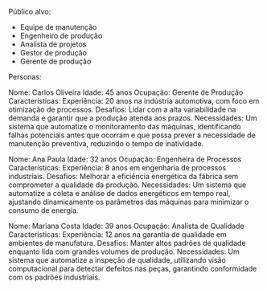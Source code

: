 Público alvo:

- Equipe de manutenção 
- Engenheiro de produção
- Analista de projetos
- Gestor de produção
- Gerente de produção

Personas:

Nome: Carlos Oliveira
Idade: 45 anos
Ocupação: Gerente de Produção
Características:
Experiência: 20 anos na indústria automotiva, com foco em otimização de processos.
Desafios: Lidar com a alta variabilidade na demanda e garantir que a produção atenda aos prazos.
Necessidades: Um sistema que automatize o monitoramento das máquinas, identificando falhas potenciais antes que ocorram e que possa prever a necessidade de manutenção preventiva, reduzindo o tempo de inatividade.


Nome: Ana Paula
Idade: 32 anos
Ocupação: Engenheira de Processos
Características:
Experiência: 8 anos em engenharia de processos industriais.
Desafios: Melhorar a eficiência energética da fábrica sem comprometer a qualidade da produção.
Necessidades: Um sistema que automatize a coleta e análise de dados energéticos em tempo real, ajustando dinamicamente os parâmetros das máquinas para minimizar o consumo de energia.

Nome: Mariana Costa
Idade: 39 anos
Ocupação: Analista de Qualidade
Características:
Experiência: 12 anos na garantia de qualidade em ambientes de manufatura.
Desafios: Manter altos padrões de qualidade enquanto lida com grandes volumes de produção.
Necessidades: Um sistema que automatize a inspeção de qualidade, utilizando visão computacional para detectar defeitos nas peças, garantindo conformidade com os padrões industriais.